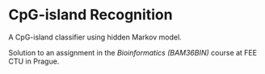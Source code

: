 # CpG-island Recognition

A CpG-island classifier using hidden Markov model.

Solution to an assignment in the _Bioinformatics (BAM36BIN)_ course at FEE CTU in Prague.
